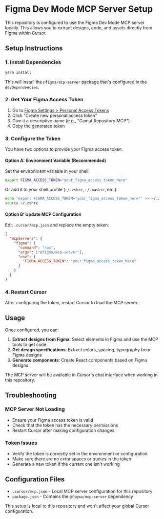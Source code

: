 # Figma Dev Mode MCP Server Setup

This repository is configured to use the Figma Dev Mode MCP server locally. This allows you to extract designs, code, and assets directly from Figma within Cursor.

## Setup Instructions

### 1. Install Dependencies

```bash
yarn install
```

This will install the `@figma/mcp-server` package that's configured in the `devDependencies`.

### 2. Get Your Figma Access Token

1. Go to [Figma Settings > Personal Access Tokens](https://www.figma.com/developers/api#access-tokens)
2. Click "Create new personal access token"
3. Give it a descriptive name (e.g., "Gamut Repository MCP")
4. Copy the generated token

### 3. Configure the Token

You have two options to provide your Figma access token:

#### Option A: Environment Variable (Recommended)

Set the environment variable in your shell:

```bash
export FIGMA_ACCESS_TOKEN="your_figma_access_token_here"
```

Or add it to your shell profile (`~/.zshrc`, `~/.bashrc`, etc.):

```bash
echo 'export FIGMA_ACCESS_TOKEN="your_figma_access_token_here"' >> ~/.zshrc
source ~/.zshrc
```

#### Option B: Update MCP Configuration

Edit `.cursor/mcp.json` and replace the empty token:

```json
{
  "mcpServers": {
    "figma": {
      "command": "npx",
      "args": ["@figma/mcp-server"],
      "env": {
        "FIGMA_ACCESS_TOKEN": "your_figma_access_token_here"
      }
    }
  }
}
```

### 4. Restart Cursor

After configuring the token, restart Cursor to load the MCP server.

## Usage

Once configured, you can:

1. **Extract designs from Figma**: Select elements in Figma and use the MCP tools to get code
2. **Get design specifications**: Extract colors, spacing, typography from Figma designs
3. **Generate components**: Create React components based on Figma designs

The MCP server will be available in Cursor's chat interface when working in this repository.

## Troubleshooting

### MCP Server Not Loading

- Ensure your Figma access token is valid
- Check that the token has the necessary permissions
- Restart Cursor after making configuration changes

### Token Issues

- Verify the token is correctly set in the environment or configuration
- Make sure there are no extra spaces or quotes in the token
- Generate a new token if the current one isn't working

## Configuration Files

- `.cursor/mcp.json` - Local MCP server configuration for this repository
- `package.json` - Contains the `@figma/mcp-server` dependency

This setup is local to this repository and won't affect your global Cursor configuration.
